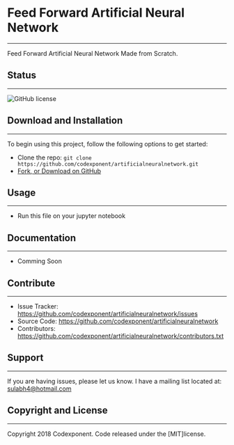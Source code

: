 # Feed Forward Artificial Neural Network
--------

Feed Forward Artificial Neural Network Made from Scratch.

## Status
--------

![GitHub license](https://img.shields.io/badge/license-MIT-blue.svg)

## Download and Installation
-------

To begin using this project, follow the following options to get started:
* Clone the repo: `git clone https://github.com/codexponent/artificialneuralnetwork.git`
* [Fork, or Download on GitHub](https://github.com/codexponent/artificialneuralnetwork)

## Usage
-------

- Run this file on your jupyter notebook

## Documentation
--------

- Comming Soon

## Contribute
----------

- Issue Tracker: https://github.com/codexponent/artificialneuralnetwork/issues
- Source Code: https://github.com/codexponent/artificialneuralnetwork
- Contributors: https://github.com/codexponent/artificialneuralnetwork/contributors.txt

## Support
-------

If you are having issues, please let us know.
I have a mailing list located at: sulabh4@hotmail.com

## Copyright and License
-------

Copyright 2018 Codexponent. Code released under the [MIT]license.

